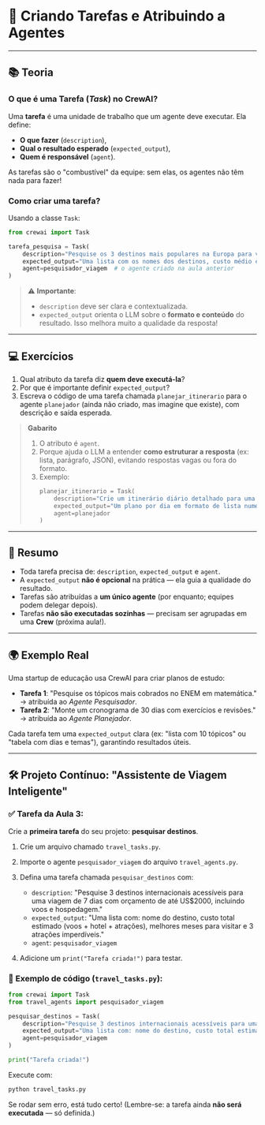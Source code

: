# 🧠 **Criando Tarefas e Atribuindo a Agentes**

---
## 📚 **Teoria**

### O que é uma **Tarefa** (*Task*) no CrewAI?
Uma **tarefa** é uma unidade de trabalho que um agente deve executar. Ela define:
- **O que fazer** (`description`),
- **Qual o resultado esperado** (`expected_output`),
- **Quem é responsável** (`agent`).

As tarefas são o "combustível" da equipe: sem elas, os agentes não têm nada para fazer!

### Como criar uma tarefa?
Usando a classe `Task`:

```python
from crewai import Task

tarefa_pesquisa = Task(
    description="Pesquise os 3 destinos mais populares na Europa para viagens de verão com orçamento de até R$5000.",
    expected_output="Uma lista com os nomes dos destinos, custo médio estimado e principais atrações.",
    agent=pesquisador_viagem  # o agente criado na aula anterior
)
```

> ⚠️ **Importante**:  
> - `description` deve ser clara e contextualizada.  
> - `expected_output` orienta o LLM sobre o **formato e conteúdo** do resultado. Isso melhora muito a qualidade da resposta!

---
## 💻 **Exercícios**

1. Qual atributo da tarefa diz **quem deve executá-la**?  
2. Por que é importante definir `expected_output`?  
3. Escreva o código de uma tarefa chamada `planejar_itinerario` para o agente `planejador` (ainda não criado, mas imagine que existe), com descrição e saída esperada.

> **Gabarito**  
> 1. O atributo é `agent`.  
> 2. Porque ajuda o LLM a entender **como estruturar a resposta** (ex: lista, parágrafo, JSON), evitando respostas vagas ou fora do formato.  
> 3. Exemplo:
>    ```python
>    planejar_itinerario = Task(
>        description="Crie um itinerário diário detalhado para uma viagem de 5 dias a Lisboa, incluindo cafés da manhã, passeios, almoços, jantares e transporte.",
>        expected_output="Um plano por dia em formato de lista numerada, com horários estimados e nomes de locais específicos.",
>        agent=planejador
>    )
>    ```

---
## 📌 **Resumo**

- Toda tarefa precisa de: `description`, `expected_output` e `agent`.
- A `expected_output` **não é opcional** na prática — ela guia a qualidade do resultado.
- Tarefas são atribuídas a **um único agente** (por enquanto; equipes podem delegar depois).
- Tarefas **não são executadas sozinhas** — precisam ser agrupadas em uma **Crew** (próxima aula!).

---
## 🌍 **Exemplo Real**

Uma startup de educação usa CrewAI para criar planos de estudo:
- **Tarefa 1**: "Pesquise os tópicos mais cobrados no ENEM em matemática." → atribuída ao *Agente Pesquisador*.
- **Tarefa 2**: "Monte um cronograma de 30 dias com exercícios e revisões." → atribuída ao *Agente Planejador*.

Cada tarefa tem uma `expected_output` clara (ex: "lista com 10 tópicos" ou "tabela com dias e temas"), garantindo resultados úteis.

---
## 🛠️ **Projeto Contínuo: "Assistente de Viagem Inteligente"**

### ✅ Tarefa da Aula 3:
Crie a **primeira tarefa** do seu projeto: **pesquisar destinos**.

1. Crie um arquivo chamado `travel_tasks.py`.
2. Importe o agente `pesquisador_viagem` do arquivo `travel_agents.py`.
3. Defina uma tarefa chamada `pesquisar_destinos` com:
   - `description`: "Pesquise 3 destinos internacionais acessíveis para uma viagem de 7 dias com orçamento de até US$2000, incluindo voos e hospedagem."
   - `expected_output`: "Uma lista com: nome do destino, custo total estimado (voos + hotel + atrações), melhores meses para visitar e 3 atrações imperdíveis."
   - `agent`: `pesquisador_viagem`

4. Adicione um `print("Tarefa criada!")` para testar.

### 📄 Exemplo de código (`travel_tasks.py`):
```python
from crewai import Task
from travel_agents import pesquisador_viagem

pesquisar_destinos = Task(
    description="Pesquise 3 destinos internacionais acessíveis para uma viagem de 7 dias com orçamento de até US$2000, incluindo voos e hospedagem.",
    expected_output="Uma lista com: nome do destino, custo total estimado (voos + hotel + atrações), melhores meses para visitar e 3 atrações imperdíveis.",
    agent=pesquisador_viagem
)

print("Tarefa criada!")
```

Execute com:
```bash
python travel_tasks.py
```

Se rodar sem erro, está tudo certo! (Lembre-se: a tarefa ainda **não será executada** — só definida.)
